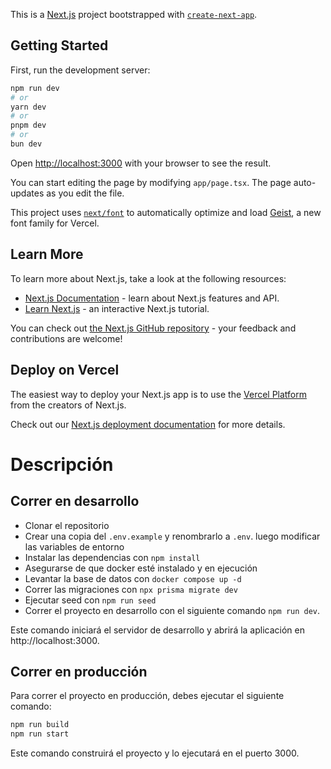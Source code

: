 This is a [Next.js](https://nextjs.org) project bootstrapped with [`create-next-app`](https://nextjs.org/docs/app/api-reference/cli/create-next-app).

## Getting Started

First, run the development server:

```bash
npm run dev
# or
yarn dev
# or
pnpm dev
# or
bun dev
```

Open [http://localhost:3000](http://localhost:3000) with your browser to see the result.

You can start editing the page by modifying `app/page.tsx`. The page auto-updates as you edit the file.

This project uses [`next/font`](https://nextjs.org/docs/app/building-your-application/optimizing/fonts) to automatically optimize and load [Geist](https://vercel.com/font), a new font family for Vercel.

## Learn More

To learn more about Next.js, take a look at the following resources:

- [Next.js Documentation](https://nextjs.org/docs) - learn about Next.js features and API.
- [Learn Next.js](https://nextjs.org/learn) - an interactive Next.js tutorial.

You can check out [the Next.js GitHub repository](https://github.com/vercel/next.js) - your feedback and contributions are welcome!

## Deploy on Vercel

The easiest way to deploy your Next.js app is to use the [Vercel Platform](https://vercel.com/new?utm_medium=default-template&filter=next.js&utm_source=create-next-app&utm_campaign=create-next-app-readme) from the creators of Next.js.

Check out our [Next.js deployment documentation](https://nextjs.org/docs/app/building-your-application/deploying) for more details.

# Descripción

## Correr en desarrollo

- Clonar el repositorio
- Crear una copia del `.env.example` y renombrarlo a `.env`. luego modificar las variables de entorno
- Instalar las dependencias con `npm install`
- Asegurarse de que docker esté instalado y en ejecución
- Levantar la base de datos con `docker compose up -d`
- Correr las migraciones con `npx prisma migrate dev`
- Ejecutar seed con `npm run seed`
- Correr el proyecto en desarrollo con el siguiente comando `npm run dev`.

Este comando iniciará el servidor de desarrollo y abrirá la aplicación en http://localhost:3000.

## Correr en producción

Para correr el proyecto en producción, debes ejecutar el siguiente comando:

```bash
npm run build
npm run start
```

Este comando construirá el proyecto y lo ejecutará en el puerto 3000.
